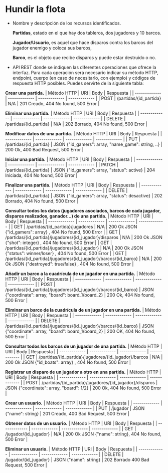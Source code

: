 # Hundir la flota

- Nombre y descripción de los recursos identificados.

  **Partidas**, estado en el que hay dos tableros, dos jugadores y 10 barcos.

   **Jugador/Usuario**, es aquel que hace disparos contra los barcos del jugador enemigo y coloca sus barcos,

  **Barco**, es el objeto que recibe disparos y puede estar destruido o no.

- API REST donde se indiquen las diferentes operaciones que ofrece la interfaz. Para cada operación será necesario indicar su método HTTP, endpoint, cuerpo (en caso de necesitarlo, con ejemplo) y códigos de respuesta HTTP posibles. Puedes servirte de la siguiente tabla:

**Crear una partida.**
| Método HTTP   | URI                     | Body          | Respuesta |
| ------------- | -------------           | ------------- | ------------- |
| POST          | /partidas/{id_partida}  | N/A           | 201 Creado, 404 No found, 500 Error |


**Eliminar una partida.**
| Método HTTP   | URI                     | Body          | Respuesta |
| ------------- | -------------           | ------------- | ------------- |
| DELETE        | /partidas/{id_partida}  | N/A           | 202 Borrado, 404 No found, 500 Error |


**Modificar datos de una partida.**
| Método HTTP   | URI                     | Body                                                    | Respuesta |
| ------------- | -------------           | -------------                                           | ------------- |
| PUT           | /partidas/{id_partida}  | JSON  {"id_gamers": array, "name_game": string, ..}     | 200 Ok, 400 Bad Request, 500 Error |


**Iniciar una partida.**
| Método HTTP   | URI                       | Body                                           | Respuesta |
| ------------- | -------------             | -------------                                  | ------------- |
| PATCH         | /partidas/{id_partida}    | JSON {"id_gamers": array, "status": active}    | 204 Iniciada, 404 No found, 500 Error |


**Finalizar una partida.**
| Método HTTP   | URI                      | Body                                           | Respuesta |
| ------------- | -------------            | -------------                                  | ------------- |
| DELETE        | /partidas/{id_partida}   | JSON {"id_gamers": array, "status": desactive} | 202 Borrado, 404 No found, 500 Error |


**Consultar todos los datos (jugadores asociados, barcos de cada jugador, disparos realizados, ganador...) de una partida.**
| Método HTTP   | URI                                                    | Body            | Respuesta                       | 
| ------------- | -------------                                          | -------------   | -------------                   | 
| GET           | /partidas/{id_partida}/jugadores                       | N/A             | 200 Ok JSON {"id_gamers": array} , 404 No found, 500 Error | 
| GET           | /partidas/{id_partida}/jugadores/{id_jugador}/disparos | N/A             | 200 Ok JSON {"shot": integer} , 404 No found, 500 Error | 
| GET           | /partidas/{id_partida}/jugadores/{id_jugador}          | N/A             | 200 Ok JSON {"status": winner/loser} , 404 No found, 500 Error | 
| GET           | /partidas/{id_partida}/jugadores/{id_jugador}/barcos/{id_barco}   | N/A   | 200 Ok JSON {"destroyed": true/false} , 404 No found, 500 Error | 


**Añadir un barco a la cuadrícula de un jugador en una partida.**
| Método HTTP   | URI                                                              | Body                                      | Respuesta |
| ------------- | -------------                                                    | -------------                             | ------------- |
| POST          | /partidas/{id_partida}/jugadores/{id_jugador}/barcos/{id_barco}  | JSON {"coordinate": array, "board": board_1/board_2}  | 200 Ok, 404 No found, 500 Error |


**Eliminar un barco de la cuadrícula de un jugador en una partida.**
| Método HTTP   | URI                                                              | Body                                        | Respuesta |
| ------------- | -------------                                                    | -------------                               | ------------- |
| DELETE        | /partidas/{id_partida}/jugadores/{id_jugador}/barcos/{id_barco}  | JSON {"coordinate": array, "board": board_1/board_2}    | 200 OK, 404 No found, 500 Error |


**Consultar todos los barcos de un jugador de una partida.**
| Método HTTP   | URI                                                   | Body            | Respuesta |
| ------------- | -------------                                         | -------------   | ------------- |
| GET           | /partidas/{id_partida}/jugadores/{id_jugador}/barcos  | N/A             | 200 Ok JSON {"id_boats": array} , 404 No found, 500 Error | 



**Registrar un disparo de un jugador a otro en una partida.**
| Método HTTP   | URI                                                    | Body                                      | Respuesta |
| ------------- | -------------                                          | -------------                             | ------------- |
| POST          | /partidas/{id_partida}/jugadores/{id_jugador}/disparos | JSON {"coordinate": array, "board": 1/2}  | 200 Ok, 404 No found, 500 Error |


**Crear un usuario.**
| Método HTTP   | URI                     | Body                                       | Respuesta |
| ------------- | -------------           | -------------                              | ------------- |
| PUT           | /jugador                | JSON {"name": string}                      | 201 Creado, 400 Bad Request, 500 Error |


**Obtener datos de un usuario.**
| Método HTTP   | URI                    | Body            | Respuesta |
| ------------- | -------------          | -------------   | ------------- |
| GET           | /jugador/{id_jugador}  | N/A             | 200 Ok JSON  {"name": string}, 404 No found, 500 Error | 


**Eliminar un usuario.**
| Método HTTP   | URI                       | Body                                       | Respuesta |
| ------------- | -------------             | -------------                              | ------------- |
| DELETE        | /jugador/{id_jugador}     | JSON {"name": string}                      | 202 Borrado 400 Bad Request, 500 Error |
